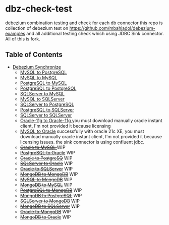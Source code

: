 # dbz-check-test

debezium combination testing and check for each db connector this repo is collection of debezium test on https://github.com/mbahjadol/debezium-examples and all additional testing check which using JDBC Sink connector. All of this is fork. 

## Table of Contents

* [Debezium Synchronize](#jdbc-sink)
    * [MySQL to PostgreSQL](my_pg/README.md)
    * [MySQL to MySQL](my_my/README.md)
    * [PostgreSQL to MySQL](pg_my/README.md)
    * [PostgreSQL to PostgreSQL](pg_pg/README.md)
    * [SQLServer to MySQL](sqlsvr_my/README.md)
    * [ MySQL to SQLServer](my_sqlsvr/README.md)
    * [SQLServer to PostgreSQL](sqlsvr_pg/README.md)
    * [PostgreSQL to SQLServer](pg_sqlsvr/README.md)
    * [SQLServer to SQLServer](sqlsvr_sqlsvr/README.md)
    * [Oracle-11g to Oracle-11g ](ora11_ora11/README.md) you must download manually oracle instant client, I'm not provided it because licensing 
    * [MySQL to Oracle](my_ora/README.md) successfully with oracle 21c XE, you must download manually oracle instant client, I'm not provided it because licensing issues. the sink connector is using confluent jdbc.
    * ~~[Oracle to MySQL ](ora_my/README.md)~~ WIP
    * ~~[PostgreSQL to Oracle](pg_ora/README.md)~~ WIP
    * ~~[Oracle to PostgreSQ](ora_pg/README.md)~~ WIP
    * ~~[SQLServer to Oracle](sqlsvr_ora/README.md)~~ WIP
    * ~~[Oracle to SQLServer](ora_sqlsvr/README.md)~~ WIP
    * ~~[MongoDB to MongoDB](mgdb_mgdb/README.md)~~ WIP
    * ~~[MySQL to MongoDB](my_mgdb/README.md)~~ WIP
    * ~~[MongoDB to MySQL](mgdb_my/README.md)~~ WIP
    * ~~[PostgreSQL to MongoDB](pg_mgdb/README.md)~~ WIP
    * ~~[MongoDB to PostgreSQL](mgdb_pg/README.md)~~ WIP
    * ~~[SQLServer to MongoDB](sqlsvr_mgdb/README.md)~~ WIP
    * ~~[MongoDB to SQLServer](mgdb_sqlsvr/README.md)~~ WIP
    * ~~[Oracle to MongoDB](ora_mgdb/README.md)~~ WIP
    * ~~[MongoDB to Oracle](mgdb_ora/README.md)~~ WIP
